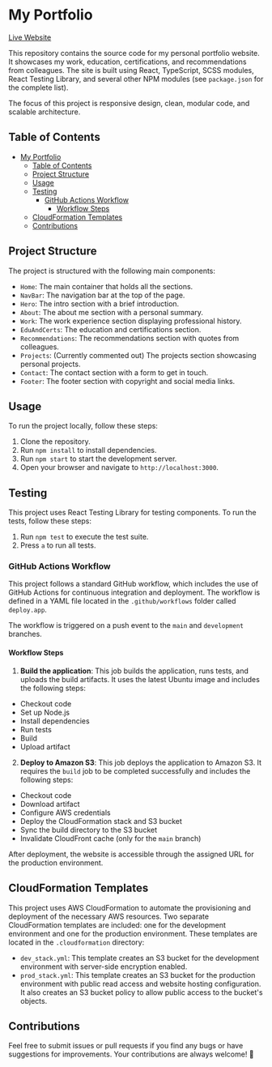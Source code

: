 # My Portfolio

[Live Website](https://rickyggarcia.com/)

This repository contains the source code for my personal portfolio website. It showcases my work, education, certifications, and recommendations from colleagues. The site is built using React, TypeScript, SCSS modules, React Testing Library, and several other NPM modules (see `package.json` for the complete list).

The focus of this project is responsive design, clean, modular code, and scalable architecture.

## Table of Contents

- [My Portfolio](#my-portfolio)
  - [Table of Contents](#table-of-contents)
  - [Project Structure](#project-structure)
  - [Usage](#usage)
  - [Testing](#testing)
    - [GitHub Actions Workflow](#github-actions-workflow)
      - [Workflow Steps](#workflow-steps)
  - [CloudFormation Templates](#cloudformation-templates)
  - [Contributions](#contributions)

## Project Structure

The project is structured with the following main components:

- `Home`: The main container that holds all the sections.
- `NavBar`: The navigation bar at the top of the page.
- `Hero`: The intro section with a brief introduction.
- `About`: The about me section with a personal summary.
- `Work`: The work experience section displaying professional history.
- `EduAndCerts`: The education and certifications section.
- `Recommendations`: The recommendations section with quotes from colleagues.
- `Projects`: (Currently commented out) The projects section showcasing personal projects.
- `Contact`: The contact section with a form to get in touch.
- `Footer`: The footer section with copyright and social media links.

## Usage

To run the project locally, follow these steps:

1. Clone the repository.
2. Run `npm install` to install dependencies.
3. Run `npm start` to start the development server.
4. Open your browser and navigate to `http://localhost:3000`.

## Testing

This project uses React Testing Library for testing components. To run the tests, follow these steps:

1. Run `npm test` to execute the test suite.
2. Press `a` to run all tests.

### GitHub Actions Workflow

This project follows a standard GitHub workflow, which includes the use of GitHub Actions for continuous integration and deployment. The workflow is defined in a YAML file located in the `.github/workflows` folder called `deploy.app`.

The workflow is triggered on a push event to the `main` and `development` branches.

#### Workflow Steps

1. **Build the application**: This job builds the application, runs tests, and uploads the build artifacts. It uses the latest Ubuntu image and includes the following steps:

  - Checkout code
  - Set up Node.js
  - Install dependencies
  - Run tests
  - Build
  - Upload artifact

2. **Deploy to Amazon S3**: This job deploys the application to Amazon S3. It requires the `build` job to be completed successfully and includes the following steps:

  - Checkout code
  - Download artifact
  - Configure AWS credentials
  - Deploy the CloudFormation stack and S3 bucket
  - Sync the build directory to the S3 bucket
  - Invalidate CloudFront cache (only for the `main` branch)

After deployment, the website is accessible through the assigned URL for the production environment.
## CloudFormation Templates

This project uses AWS CloudFormation to automate the provisioning and deployment of the necessary AWS resources. Two separate CloudFormation templates are included: one for the development environment and one for the production environment. These templates are located in the `.cloudformation` directory:

- `dev_stack.yml`: This template creates an S3 bucket for the development environment with server-side encryption enabled.
- `prod_stack.yml`: This template creates an S3 bucket for the production environment with public read access and website hosting configuration. It also creates an S3 bucket policy to allow public access to the bucket's objects.

## Contributions

Feel free to submit issues or pull requests if you find any bugs or have suggestions for improvements. Your contributions are always welcome! 🙂